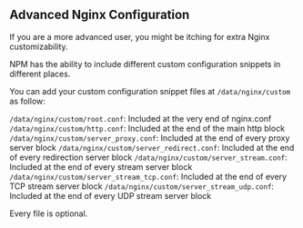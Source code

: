 ## Advanced Nginx Configuration

If you are a more advanced user, you might be itching for extra Nginx customizability.

NPM has the ability to include different custom configuration snippets in different places.

You can add your custom configuration snippet files at `/data/nginx/custom` as follow:

`/data/nginx/custom/root.conf`: Included at the very end of nginx.conf
`/data/nginx/custom/http.conf`: Included at the end of the main http block
`/data/nginx/custom/server_proxy.conf`: Included at the end of every proxy server block
`/data/nginx/custom/server_redirect.conf`: Included at the end of every redirection server block
`/data/nginx/custom/server_stream.conf`: Included at the end of every stream server block
`/data/nginx/custom/server_stream_tcp.conf`: Included at the end of every TCP stream server block
`/data/nginx/custom/server_stream_udp.conf`: Included at the end of every UDP stream server block

Every file is optional.